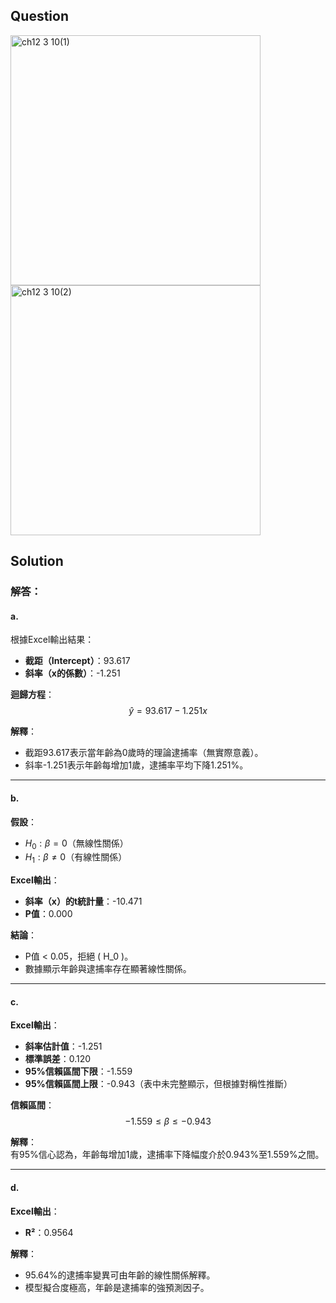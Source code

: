 ## Question
<img width="400" alt="ch12 3 10(1)" src="https://github.com/user-attachments/assets/86fea815-ba1f-45df-a495-f9dcfc20eef1" />
<br>
<img width="400" alt="ch12 3 10(2)" src="https://github.com/user-attachments/assets/00006ae2-720e-45dc-bee8-47e90fbd466d" />

## Solution
### 解答：

#### a. 
根據Excel輸出結果：  
- **截距（Intercept）**：93.617  
- **斜率（x的係數）**：-1.251  

**迴歸方程**：  
$$\hat{y} = 93.617 - 1.251x$$

**解釋**：  
- 截距93.617表示當年齡為0歲時的理論逮捕率（無實際意義）。  
- 斜率-1.251表示年齡每增加1歲，逮捕率平均下降1.251%。  

---

#### b.
**假設**：  
- $H_0: \beta = 0$（無線性關係）  
- $H_1: \beta \ne 0$（有線性關係）  

**Excel輸出**：  
- **斜率（x）的t統計量**：-10.471  
- **P值**：0.000  

**結論**：  
- P值 < 0.05，拒絕 \( H_0 \)。  
- 數據顯示年齡與逮捕率存在顯著線性關係。  

---

#### c. 
**Excel輸出**：  
- **斜率估計值**：-1.251  
- **標準誤差**：0.120  
- **95%信賴區間下限**：-1.559  
- **95%信賴區間上限**：-0.943（表中未完整顯示，但根據對稱性推斷）  

**信賴區間**：  
$$-1.559 \le \beta \le -0.943$$

**解釋**：  
有95%信心認為，年齡每增加1歲，逮捕率下降幅度介於0.943%至1.559%之間。  

---

#### d. 
**Excel輸出**：  
- **R²**：0.9564  

**解釋**：  
- 95.64%的逮捕率變異可由年齡的線性關係解釋。  
- 模型擬合度極高，年齡是逮捕率的強預測因子。  

